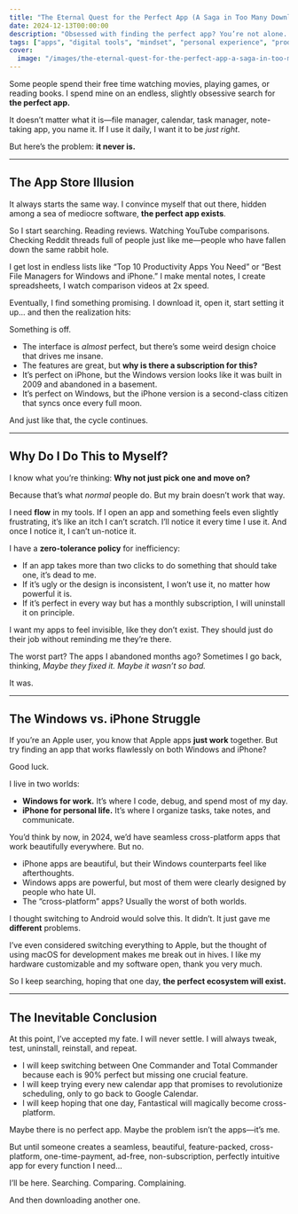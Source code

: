 ```yaml
---
title: "The Eternal Quest for the Perfect App (A Saga in Too Many Downloads)"
date: 2024-12-13T00:00:00
description: "Obsessed with finding the perfect app? You’re not alone. Join me on my endless quest for the ultimate productivity tools."
tags: ["apps", "digital tools", "mindset", "personal experience", "productivity", "tech"]
cover:
  image: "/images/the-eternal-quest-for-the-perfect-app-a-saga-in-too-many-downloads.png"
---
```

Some people spend their free time watching movies, playing games, or reading books. I spend mine on an endless, slightly obsessive search for **the perfect app.**

It doesn’t matter what it is—file manager, calendar, task manager, note-taking app, you name it. If I use it daily, I want it to be *just right*.

But here’s the problem: **it never is.**

---

## **The App Store Illusion**

It always starts the same way. I convince myself that out there, hidden among a sea of mediocre software, **the perfect app exists**.

So I start searching. Reading reviews. Watching YouTube comparisons. Checking Reddit threads full of people just like me—people who have fallen down the same rabbit hole.

I get lost in endless lists like “Top 10 Productivity Apps You Need” or “Best File Managers for Windows and iPhone.” I make mental notes, I create spreadsheets, I watch comparison videos at 2x speed.

Eventually, I find something promising. I download it, open it, start setting it up… and then the realization hits:

Something is off.

- The interface is *almost* perfect, but there’s some weird design choice that drives me insane.
- The features are great, but **why is there a subscription for this?**
- It’s perfect on iPhone, but the Windows version looks like it was built in 2009 and abandoned in a basement.
- It’s perfect on Windows, but the iPhone version is a second-class citizen that syncs once every full moon.

And just like that, the cycle continues.

---

## **Why Do I Do This to Myself?**

I know what you’re thinking: **Why not just pick one and move on?**

Because that’s what *normal* people do. But my brain doesn’t work that way.

I need **flow** in my tools. If I open an app and something feels even slightly frustrating, it’s like an itch I can’t scratch. I’ll notice it every time I use it. And once I notice it, I can’t un-notice it.

I have a **zero-tolerance policy** for inefficiency:
- If an app takes more than two clicks to do something that should take one, it’s dead to me.
- If it’s ugly or the design is inconsistent, I won’t use it, no matter how powerful it is.
- If it’s perfect in every way but has a monthly subscription, I will uninstall it on principle.

I want my apps to feel invisible, like they don’t exist. They should just do their job without reminding me they’re there.

The worst part? The apps I abandoned months ago? Sometimes I go back, thinking, *Maybe they fixed it. Maybe it wasn’t so bad.*

It was.

---

## **The Windows vs. iPhone Struggle**

If you’re an Apple user, you know that Apple apps **just work** together. But try finding an app that works flawlessly on both Windows and iPhone?

Good luck.

I live in two worlds:
- **Windows for work.** It’s where I code, debug, and spend most of my day.
- **iPhone for personal life.** It’s where I organize tasks, take notes, and communicate.

You’d think by now, in 2024, we’d have seamless cross-platform apps that work beautifully everywhere. But no.

- iPhone apps are beautiful, but their Windows counterparts feel like afterthoughts.
- Windows apps are powerful, but most of them were clearly designed by people who hate UI.
- The “cross-platform” apps? Usually the worst of both worlds.

I thought switching to Android would solve this. It didn’t. It just gave me **different** problems.

I’ve even considered switching everything to Apple, but the thought of using macOS for development makes me break out in hives. I like my hardware customizable and my software open, thank you very much.

So I keep searching, hoping that one day, **the perfect ecosystem will exist.**

---

## **The Inevitable Conclusion**

At this point, I’ve accepted my fate. I will never settle. I will always tweak, test, uninstall, reinstall, and repeat.

- I will keep switching between One Commander and Total Commander because each is 90% perfect but missing one crucial feature.
- I will keep trying every new calendar app that promises to revolutionize scheduling, only to go back to Google Calendar.
- I will keep hoping that one day, Fantastical will magically become cross-platform.

Maybe there is no perfect app. Maybe the problem isn’t the apps—it’s me.

But until someone creates a seamless, beautiful, feature-packed, cross-platform, one-time-payment, ad-free, non-subscription, perfectly intuitive app for every function I need…

I’ll be here. Searching. Comparing. Complaining.

And then downloading another one.